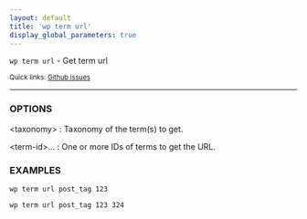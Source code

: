 ```yaml
---
layout: default
title: 'wp term url'
display_global_parameters: true
---
```


`wp term url` - Get term url

<small>Quick links: <a href="https://github.com/wp-cli/wp-cli/issues?q=is%3Aopen+label%3Acommand%3Aterm-url+sort%3Aupdated-desc">Github issues</a></small>

<hr />

### OPTIONS

&lt;taxonomy&gt;
: Taxonomy of the term(s) to get.

&lt;term-id&gt;...
: One or more IDs of terms to get the URL.

### EXAMPLES

    wp term url post_tag 123

    wp term url post_tag 123 324




